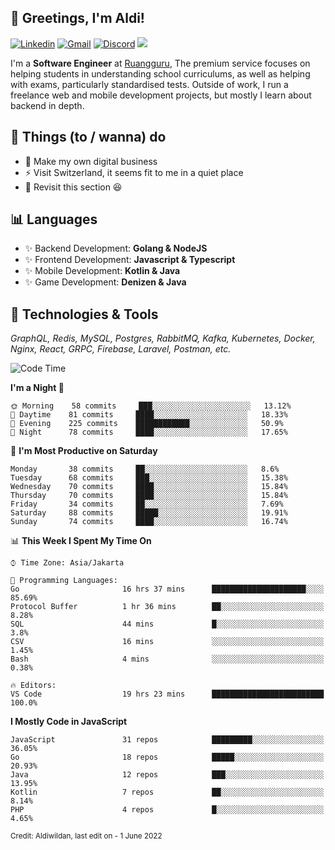 <!-- Greetings -->
## 👋 Greetings, I'm Aldi!

<!-- Social Media -->
[![Linkedin](https://img.shields.io/badge/-aldiwildan-blue?style=flat&logo=Linkedin&logoColor=white)](https://www.linkedin.com/in/aldiwildan/)
[![Gmail](https://img.shields.io/badge/-aldiwild77@gmail.com-c14438?style=flat&logo=Gmail&logoColor=white)](mailto:aldiwild77@gmail.com)
[![Discord](https://img.shields.io/badge/-Chroma-5663F7?style=flat&logo=Discord&logoColor=white)](https://discord.gg/BUxraQ8)
![](https://komarev.com/ghpvc/?username=aldiwildan77&label=Visitor&color=2bbc8a)

<!-- Introduction -->
I'm a **Software Engineer** at [Ruangguru](https://ruangguru.com), The premium service focuses on helping students in understanding school curriculums, as well as helping with exams, particularly standardised tests. Outside of work, I run a freelance web and mobile development projects, but mostly I learn about backend in depth.

## 📃 Things (to / wanna) do
- 🐝 Make my own digital business
- ⚡ Visit Switzerland, it seems fit to me in a quiet place
- 🌱 Revisit this section 😆

## 📊 Languages
- ✨ Backend Development: **Golang & NodeJS**
- ✨ Frontend Development: **Javascript & Typescript**
- ✨ Mobile Development: **Kotlin & Java**
- ✨ Game Development: **Denizen & Java**

## 🔧 Technologies & Tools
*GraphQL, Redis, MySQL, Postgres, RabbitMQ, Kafka, Kubernetes, Docker, Nginx, React, GRPC, Firebase, Laravel, Postman, etc.*

<!--START_SECTION:waka-->
![Code Time](http://img.shields.io/badge/Code%20Time-0%20secs-blue)

**I'm a Night 🦉** 

```text
🌞 Morning    58 commits     ███░░░░░░░░░░░░░░░░░░░░░░   13.12% 
🌆 Daytime    81 commits     ████░░░░░░░░░░░░░░░░░░░░░   18.33% 
🌃 Evening    225 commits    ████████████░░░░░░░░░░░░░   50.9% 
🌙 Night      78 commits     ████░░░░░░░░░░░░░░░░░░░░░   17.65%

```
📅 **I'm Most Productive on Saturday** 

```text
Monday       38 commits     ██░░░░░░░░░░░░░░░░░░░░░░░   8.6% 
Tuesday      68 commits     ███░░░░░░░░░░░░░░░░░░░░░░   15.38% 
Wednesday    70 commits     ████░░░░░░░░░░░░░░░░░░░░░   15.84% 
Thursday     70 commits     ████░░░░░░░░░░░░░░░░░░░░░   15.84% 
Friday       34 commits     ██░░░░░░░░░░░░░░░░░░░░░░░   7.69% 
Saturday     88 commits     █████░░░░░░░░░░░░░░░░░░░░   19.91% 
Sunday       74 commits     ████░░░░░░░░░░░░░░░░░░░░░   16.74%

```


📊 **This Week I Spent My Time On** 

```text
⌚︎ Time Zone: Asia/Jakarta

💬 Programming Languages: 
Go                       16 hrs 37 mins      █████████████████████░░░░   85.69% 
Protocol Buffer          1 hr 36 mins        ██░░░░░░░░░░░░░░░░░░░░░░░   8.28% 
SQL                      44 mins             █░░░░░░░░░░░░░░░░░░░░░░░░   3.8% 
CSV                      16 mins             ░░░░░░░░░░░░░░░░░░░░░░░░░   1.45% 
Bash                     4 mins              ░░░░░░░░░░░░░░░░░░░░░░░░░   0.38%

🔥 Editors: 
VS Code                  19 hrs 23 mins      █████████████████████████   100.0%

```

**I Mostly Code in JavaScript** 

```text
JavaScript               31 repos            █████████░░░░░░░░░░░░░░░░   36.05% 
Go                       18 repos            █████░░░░░░░░░░░░░░░░░░░░   20.93% 
Java                     12 repos            ███░░░░░░░░░░░░░░░░░░░░░░   13.95% 
Kotlin                   7 repos             ██░░░░░░░░░░░░░░░░░░░░░░░   8.14% 
PHP                      4 repos             █░░░░░░░░░░░░░░░░░░░░░░░░   4.65%

```



<!--END_SECTION:waka-->

<sub>Credit: Aldiwildan, last edit on - 1 June 2022</sub>
